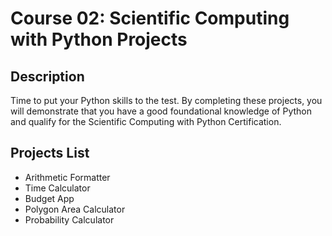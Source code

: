 # Course 02: Scientific Computing with Python Projects

## Description

Time to put your Python skills to the test. By completing these projects, you will demonstrate that you have a good foundational knowledge of Python and qualify for the Scientific Computing with Python Certification.

## Projects List

- Arithmetic Formatter
- Time Calculator
- Budget App
- Polygon Area Calculator
- Probability Calculator
